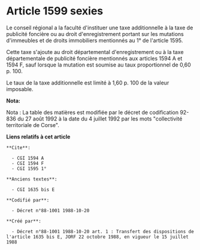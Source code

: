 # Article 1599 sexies

Le conseil régional a la faculté d'instituer une taxe additionnelle à la taxe de publicité foncière ou au droit
d'enregistrement portant sur les mutations d'immeubles et de droits immobiliers mentionnés au 1° de l'article 1595.

Cette taxe s'ajoute au droit départemental d'enregistrement ou à la taxe départementale de publicité foncière mentionnés aux
articles 1594 A et 1594 F, sauf lorsque la mutation est soumise au taux proportionnel de 0,60 p. 100.

Le taux de la taxe additionnelle est limité à 1,60 p. 100 de la valeur imposable.

**Nota:**

Nota : La table des matières est modifiée par le décret de codification 92-836 du 27 août 1992 à la date du 4 juillet 1992
par les mots "collectivité territoriale de Corse".

**Liens relatifs à cet article**

	**Cite**:

	  - CGI 1594 A
	  - CGI 1594 F
	  - CGI 1595 1°

	**Anciens textes**:

	  - CGI 1635 bis E

	**Codifié par**:

	  - Décret n°88-1001 1988-10-20

	**Créé par**:

	  - Décret n°88-1001 1988-10-20 art. 1 : Transfert des dispositions de l'article 1635 bis E, JORF 22 octobre 1988, en vigueur le 15 juillet 1988
